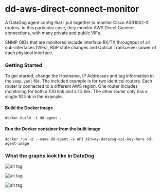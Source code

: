 # dd-aws-direct-connect-monitor
A DataDog agent config that I put together to monitor Cisco ASR1002-X routers. In this particular case, they monitor AWS Direct Connect connections, with many private and public VIFs. 

SNMP OIDs that are monitored include interface RX/TX throughput of all sub-interfaces (VIFs), BGP state changes and Optical Transceiver power of each physical interface. 

### Getting Started
To get started, change the Hostname, IP Addresses and tag information in the `snmp.yaml` file. The included example is for two identical routers. Each router is connected to a different AWS region. One router includes monitoring for both a 10G link and a 1G link. The other router only has a single 1G link in the example. 

#### Build the Docker image
`docker build -t dd-agent .`

#### Run the Docker container from the built image
`docker run -d --name dd-agent -e API_KEY=my-datadog-api-key-here dd-agent-image`

### What the graphs look like in DataDog
![alt tag](http://imgur.com/download/uVV1WEn)

![alt tag](http://imgur.com/download/ffCvhEv)

![alt tag](http://imgur.com/download/1A0x87x)
